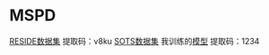 # MSPD
[RESIDE数据集](https://pan.baidu.com/share/init?surl=NqAaec3MFwFU9ZM2lfR_4w) 提取码：v8ku
[SOTS数据集](https://drive.google.com/open?id=1qZlnJN4ybjunc2BGh6kjOUfFdVxuNS-P)
我训练的[模型](https://pan.baidu.com/s/1xlfk_FNEDJimDQlk8FLn1Q) 提取码：1234

